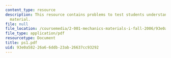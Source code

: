 ```yaml
---
content_type: resource
description: This resource contains problems to test students understanding of course
  material.
file: null
file_location: /coursemedia/2-001-mechanics-materials-i-fall-2006/93e0a58226a66ddb23ab26637cc93292_ps1.pdf
file_type: application/pdf
resourcetype: Document
title: ps1.pdf
uid: 93e0a582-26a6-6ddb-23ab-26637cc93292
---
```

